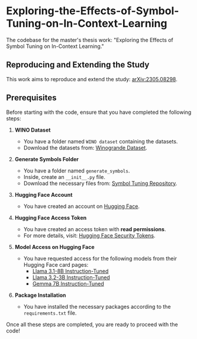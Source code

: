 # Exploring-the-Effects-of-Symbol-Tuning-on-In-Context-Learning
The codebase for the master's thesis work: "Exploring the Effects of Symbol Tuning on In-Context Learning."

## Reproducing and Extending the Study

This work aims to reproduce and extend the study: [arXiv:2305.08298](https://arxiv.org/abs/2305.08298).

## Prerequisites

Before starting with the code, ensure that you have completed the following steps:

1. **WINO Dataset**
   - You have a folder named `WINO dataset` containing the datasets.
   - Download the datasets from: [Winogrande Dataset](https://winogrande.allenai.org/).

2. **Generate Symbols Folder**
   - You have a folder named `generate_symbols`.
   - Inside, create an `__init__.py` file.
   - Download the necessary files from: [Symbol Tuning Repository](https://github.com/JerryWeiAI/symbol-tuning).

3. **Hugging Face Account**
   - You have created an account on [Hugging Face](https://huggingface.co/).

4. **Hugging Face Access Token**
   - You have created an access token with **read permissions**.
   - For more details, visit: [Hugging Face Security Tokens](https://huggingface.co/docs/hub/security-tokens).

5. **Model Access on Hugging Face**
   - You have requested access for the following models from their Hugging Face card pages:
     - [Llama 3.1-8B Instruction-Tuned](https://huggingface.co/meta-llama/Llama-3.1-8B-Instruct)
     - [Llama 3.2-3B Instruction-Tuned](https://huggingface.co/meta-llama/Llama-3.2-3B-Instruct)
     - [Gemma 7B Instruction-Tuned](https://huggingface.co/google/gemma-7b-it)

6. **Package Installation**
   - You have installed the necessary packages according to the `requirements.txt` file.

Once all these steps are completed, you are ready to proceed with the code!
